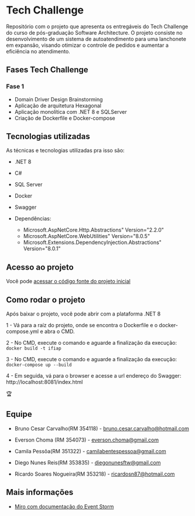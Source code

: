 # Tech Challenge

Repositório com o projeto que apresenta os entregáveis do Tech Challenge do curso de pós-graduação Software Architecture. O projeto consiste no desenvolvimento de um sistema de autoatendimento para uma lanchonete em expansão, visando otimizar o controle de pedidos e aumentar a eficiência no atendimento. 


##  Fases Tech Challenge

### Fase 1

- Domain Driver Design Brainstorming 
- Aplicação de arquitetura Hexagonal
- Aplicação monolítica com .NET 8 e SQLServer
- Criação de Dockerfile e Docker-compose 


## Tecnologias utilizadas

As técnicas e tecnologias utilizadas pra isso são:
- .NET 8
- C#
- SQL Server
- Docker
- Swagger
- Dependências:
        
    - Microsoft.AspNetCore.Http.Abstractions" Version="2.2.0"
    - Microsoft.AspNetCore.WebUtilities" Version="8.0.5"
    - Microsoft.Extensions.DependencyInjection.Abstractions" Version="8.0.1"



##  Acesso ao projeto

Você pode [acessar o código fonte do projeto inicial](https://github.com/BrunoCesarCarvalho/Tech-Challenge-Fiap) 

## Como rodar o projeto

Após baixar o projeto, você pode abrir com a plataforma .NET 8 

1 - Vá para a raíz do projeto, onde se encontra o Dockerfile e o docker-compose.yml e abra o CMD.

2 - No CMD, execute o comando e aguarde a finalização da execução: `docker build -t ifiap `  

3 - No CMD, execute o comando e aguarde a finalização da execução: `docker-compose up --build`

4 - Em seguida, vá para o browser e acesse a url endereço do Swagger:  http://localhost:8081/index.html

 🏆 

## Equipe

- Bruno Cesar Carvalho(RM 354118) - bruno.cesar.carvalho@hotmail.com 

- Everson Choma (RM 354073) - everson.choma@gmail.com 

- Camila Pessôa(RM 351322) - camilabentespessoa@gmail.com 

- Diego Nunes Reis(RM 353835) - diegonunesftw@gmail.com	 

- Ricardo Soares Nogueira(RM 353218) - ricardosn87@hotmail.com 

 
## Mais informações

- [Miro com documentação do Event Storm](https://miro.com/app/board/uXjVKPoci9E=/?shareablePresentation=1)
